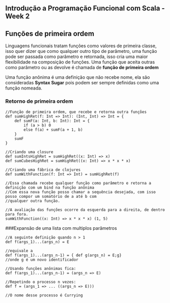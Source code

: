 ## Introdução a Programação Funcional com Scala - Week 2

## Funções de primeira ordem

Linguagens funcionais tratam funções como valores de primeira classe, isso quer dizer que como qualquer outro tipo de parâmetro, uma função pode ser passada como parâmetro e retornada, isso cria uma maior flexibilidade na composição de funções. Uma função que aceita outras como parâmetro ou as devolve é chamada de **função de primeira ordem**

Uma função anônima é uma definição que não recebe nome, ela são consideradas **Syntax Sugar** pois podem ser sempre definidas como uma função nomeada.

### Retorno de primeira ordem

```
//Função de primeira ordem, que recebe e retorna outra funções
def sumHighRet(f: Int => Int): (Int, Int) => Int = {
	def sumF(a: Int, b: Int): Int = {
		if (a > b) 0
		else f(a) + sumF(a + 1, b)
	}
	sumF
}

//Criando uma closure
def sumIntsHighRet = sumHighRet((x: Int) => x)
def sumCubesHighRet = sumHighRet((x: Int) => x * x * x)

//Criando uma fábrica de clojures
def sumWithFunction(f: Int => Int) = sumHighRet(f)

//Essa chamada recebe qualquer função como parâmetro e retorna a definição com um bind na função anônima
//Com essa nova função posso chamar a sequência desejada, com isso posso compor um somatório de a até b com
//qualquer outra função.

//A avaliação das funções ocorre da esquerda para a direita, de dentro para fora.
sumWithFunction((x: Int) => x * x * x) (1, 5)
```

###Expansão de uma lista com multiplos parâmetros

```
//A seguinte definição quando n > 1
def f(args_1)...(args_n) = E

//equivale a
def f(args_1)...(args_n-1) = { def g(args_n) = E;g}
//onde g é um novo identificador

//Usando funções anônimas fica:
def f(args_1)...(args_n-1) = (args_n => E)

//Repetindo o processo n vezes:
def f = (args_1 => ... ((args_n => E)))

//O nome desse processo é Currying

```
